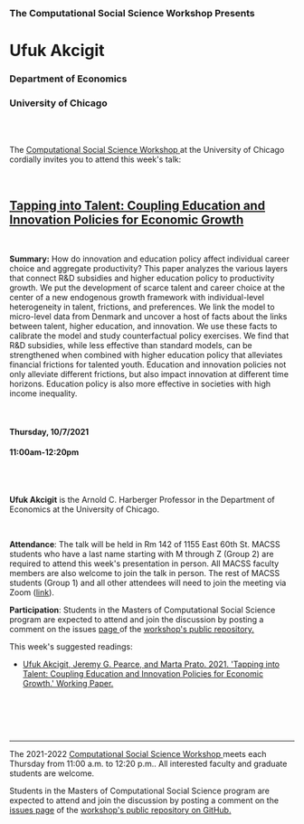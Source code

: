 <br>

<h3 class=pfblock-header> The Computational Social Science Workshop Presents </h3>

<h1 class=pfblock-header3> Ufuk Akcigit</h1>
<h3 class=pfblock-header3> Department of Economics </h3>
<h3 class=pfblock-header3> University of Chicago </h3>

<br><br>



<p class=pfblock-header3>The <a href="https://macss.uchicago.edu/content/computation-workshop"> Computational Social Science Workshop </a> at the University of Chicago cordially invites you to attend this week's talk:</p>



<br>

<div class=pfblock-header3>
<h2 class=pfblock-header>
  <a href=https://github.com/uchicago-computation-workshop/Fall2021/tree/master/10-07_Akcigit> Tapping into Talent: Coupling Education and Innovation Policies for Economic Growth </a>
</h2>

<br>
</div>



<p class=footertext2>

**Summary:** How do innovation and education policy affect individual career choice and aggregate productivity? This paper analyzes the various layers that connect R&D subsidies and higher education policy to productivity growth. We put the development of scarce talent and career choice at the center of a new endogenous growth framework with individual-level heterogeneity in talent, frictions, and preferences. We link the model to micro-level data from Denmark and uncover a host of facts about the links between talent, higher education, and innovation. We use these facts to calibrate the model and study counterfactual policy exercises. We find that R&D subsidies, while less effective than standard models, can be strengthened when combined with higher education policy that alleviates financial frictions for talented youth. Education and innovation policies not only alleviate different frictions, but also impact innovation at different time horizons. Education policy is also more effective in societies with high income inequality.


</p>

<br>

<h4 class=pfblock-header3> Thursday, 10/7/2021 </h4>
<h4 class=pfblock-header3> 11:00am-12:20pm </h4>

<br><br>

<p class=footertext2>

**Ufuk Akcigit** is the Arnold C. Harberger Professor in the Department of Economics at the University of Chicago. 
</p>

<br>

<p class=footertext2>

**Attendance**: The talk will be held in Rm 142 of 1155 East 60th St. MACSS students who have a last name starting with M through Z (Group 2) are required to attend this week's presentation in person. All MACSS faculty members are also welcome to join the talk in person. The rest of MACSS students (Group 1) and all other attendees will need to join the meeting via Zoom ([link](https://uchicago.zoom.us/j/95981728771?pwd=SWdIcmVYeDFINmZpaldkbmsxUmN4dz09)).
</p>

<p class=footertext2>

**Participation**: Students in the Masters of Computational Social Science program are expected to attend and join the discussion by posting a comment on the issues <a href= https://github.com/uchicago-computation-workshop/Fall2021/issues/3> page </a> of the <a href="https://github.com/uchicago-computation-workshop"> workshop's public repository.</a>

This week's suggested readings:

- [Ufuk Akcigit, Jeremy G. Pearce, and Marta Prato. 2021. 'Tapping into Talent: Coupling Education and Innovation Policies for Economic Growth.' Working Paper.](https://static1.squarespace.com/static/57fa873e8419c230ca01eb5f/t/5fad0b0048fd365a1078f170/1605176069021/w27862.pdf)


<br>

<br><br>

---

<p class=footertext> The 2021-2022 <a href="https://macss.uchicago.edu/content/computation-workshop"> Computational Social Science Workshop </a> meets each Thursday from 11:00 a.m. to 12:20 p.m.. All interested faculty and graduate students are welcome.</p>



<p class=footertext>Students in the Masters of Computational Social Science program are expected to attend and join the discussion by posting a comment on the <a href=https://github.com/uchicago-computation-workshop/Fall2021/issues/3>issues page</a> of the <a href=https://github.com/uchicago-computation-workshop/Fall2021/tree/master/10-07_Akcigit>workshop's public repository on GitHub.</a></p>
